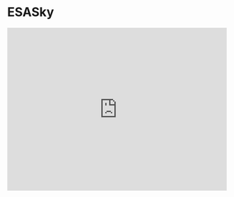 # ESASky

<div style="width: 100%;"><div style="position: relative; padding-bottom: 74.00%; padding-top: 0; height: 0;"><iframe frameborder="0" width="1200" height="888" style="position: absolute; top: 0; left: 0; width: 100%; height: 100%;" src="https://view.genial.ly/617bcf408cf77b0dd59d78d0" type="text/html" allowscriptaccess="always" allowfullscreen="true" scrolling="yes" allownetworking="all"></iframe> </div> </div>
